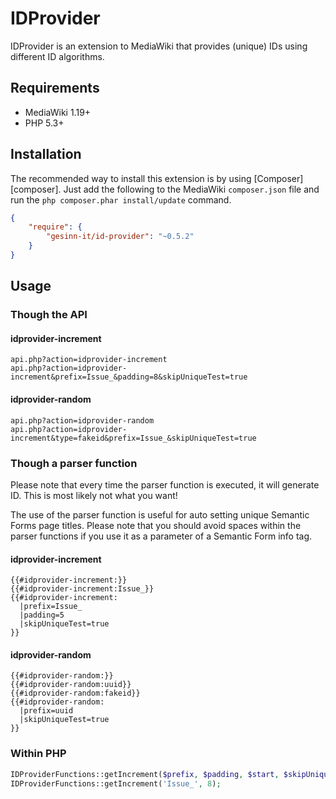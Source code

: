 # IDProvider
IDProvider is an extension to MediaWiki that provides (unique) IDs using different ID algorithms.

## Requirements
- MediaWiki 1.19+
- PHP 5.3+

## Installation
The recommended way to install this extension is by using [Composer][composer]. Just add the
following to the MediaWiki `composer.json` file and run the ``php composer.phar install/update`` command.

```json
{
	"require": {
		"gesinn-it/id-provider": "~0.5.2"
	}
}
```

## Usage
### Though the API
#### idprovider-increment
```
api.php?action=idprovider-increment
api.php?action=idprovider-increment&prefix=Issue_&padding=8&skipUniqueTest=true
```
#### idprovider-random
```
api.php?action=idprovider-random
api.php?action=idprovider-increment&type=fakeid&prefix=Issue_&skipUniqueTest=true
```

### Though a parser function
Please note that every time the parser function is executed, it will generate ID.
This is most likely not what you want!

The use of the parser function is useful for auto setting unique Semantic Forms page titles.
Please note that you should avoid spaces within the parser functions if you use it as a parameter of a Semantic Form info tag.
#### idprovider-increment
```
{{#idprovider-increment:}}
{{#idprovider-increment:Issue_}}
{{#idprovider-increment:
  |prefix=Issue_
  |padding=5
  |skipUniqueTest=true
}}
```
#### idprovider-random
```
{{#idprovider-random:}}
{{#idprovider-random:uuid}}
{{#idprovider-random:fakeid}}
{{#idprovider-random:
  |prefix=uuid
  |skipUniqueTest=true
}}
```

### Within PHP
```php
IDProviderFunctions::getIncrement($prefix, $padding, $start, $skipUniqueTest);
IDProviderFunctions::getIncrement('Issue_', 8);
```
